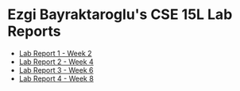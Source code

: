 # Ezgi Bayraktaroglu's CSE 15L Lab Reports



- [Lab Report 1 - Week 2](https://ebayraktaroglu.github.io/cse15l-lab-reports/lab-report-1-week-2)
- [Lab Report 2 - Week 4](https://ebayraktaroglu.github.io/cse15l-lab-reports/lab-report-2-week-4)
- [Lab Report 3 - Week 6](https://ebayraktaroglu.github.io/cse15l-lab-reports/lab-report-3-week-6)
- [Lab Report 4 - Week 8](https://ebayraktaroglu.github.io/cse15l-lab-reports/lab-report-4-week-8)
